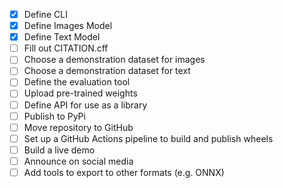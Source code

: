 - [x] Define CLI
- [x] Define Images Model
- [x] Define Text Model
- [ ] Fill out CITATION.cff
- [ ] Choose a demonstration dataset for images
- [ ] Choose a demonstration dataset for text
- [ ] Define the evaluation tool
- [ ] Upload pre-trained weights
- [ ] Define API for use as a library
- [ ] Publish to PyPi
- [ ] Move repository to GitHub
- [ ] Set up a GitHub Actions pipeline to build and publish wheels
- [ ] Build a live demo
- [ ] Announce on social media
- [ ] Add tools to export to other formats (e.g. ONNX)